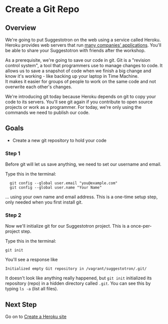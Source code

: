 # Create a Git Repo

## Overview

We're going to put Suggestotron on the web using a service called Heroku. Heroku provides web servers that run [many companies' applications](https://success.heroku.com/). 
 You'll be able to share your Suggestotron with friends after the workshop.

As a prerequisite, we're going to save our code in git.  Git is a "revision control system", 
a tool that programmers use to manage changes to code.  It allows us to save a snapshot of code
when we finish a big change and know it's working - like backing up your laptop in Time Machine.  
It makes it easier for groups of people to work on the same code and not overwrite each other's changes. 

We're introducing git today because Heroku depends on git to copy your code to its servers.  You'll see git
again if you contribute to open source projects or work as a programmer. For today, we're only using the commands
we need to publish our code.


## Goals
* Create a new git repository to hold your code


### Step 1
Before git will let us save anything, we need to set our username and email.

Type this in the terminal:

```text
  git config --global user.email "you@example.com"
  git config --global user.name "Your Name"
```
... using your own name and email address.  This is a one-time setup step, only needed when you first install git.



### Step 2
Now we'll initialize git for our Suggestotron project.  This is a once-per-project step.

Type this in the terminal:

```text
git init
```

You'll see a response like

```text
Initialized empty Git repository in /vagrant/suggestotron/.git/
```

It doesn't look like anything really happened, but `git init` initialized its repository (repo) in a hidden directory 
called `.git`. You can see this by typing `ls -a` (list all files).







## Next Step
Go on to [Create a Heroku site](create_a_heroku_site)
